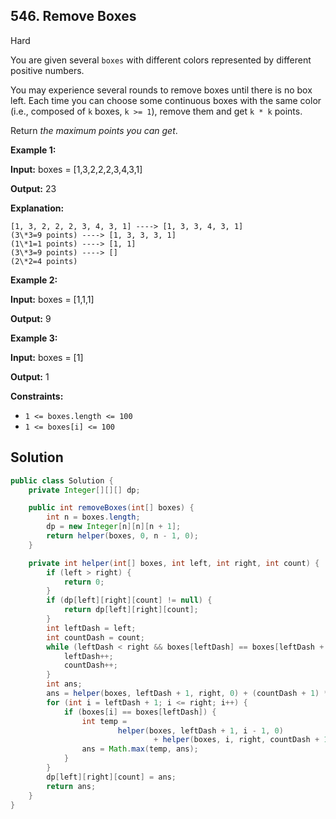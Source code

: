 ## 546\. Remove Boxes

Hard

You are given several `boxes` with different colors represented by different positive numbers.

You may experience several rounds to remove boxes until there is no box left. Each time you can choose some continuous boxes with the same color (i.e., composed of `k` boxes, `k >= 1`), remove them and get `k * k` points.

Return _the maximum points you can get_.

**Example 1:**

**Input:** boxes = [1,3,2,2,2,3,4,3,1]

**Output:** 23

**Explanation:**

    [1, 3, 2, 2, 2, 3, 4, 3, 1] ----> [1, 3, 3, 4, 3, 1]
    (3\*3=9 points) ----> [1, 3, 3, 3, 1]
    (1\*1=1 points) ----> [1, 1]
    (3\*3=9 points) ----> []
    (2\*2=4 points)

**Example 2:**

**Input:** boxes = [1,1,1]

**Output:** 9

**Example 3:**

**Input:** boxes = [1]

**Output:** 1

**Constraints:**

*   `1 <= boxes.length <= 100`
*   `1 <= boxes[i] <= 100`

## Solution

```java
public class Solution {
    private Integer[][][] dp;

    public int removeBoxes(int[] boxes) {
        int n = boxes.length;
        dp = new Integer[n][n][n + 1];
        return helper(boxes, 0, n - 1, 0);
    }

    private int helper(int[] boxes, int left, int right, int count) {
        if (left > right) {
            return 0;
        }
        if (dp[left][right][count] != null) {
            return dp[left][right][count];
        }
        int leftDash = left;
        int countDash = count;
        while (leftDash < right && boxes[leftDash] == boxes[leftDash + 1]) {
            leftDash++;
            countDash++;
        }
        int ans;
        ans = helper(boxes, leftDash + 1, right, 0) + (countDash + 1) * (countDash + 1);
        for (int i = leftDash + 1; i <= right; i++) {
            if (boxes[i] == boxes[leftDash]) {
                int temp =
                        helper(boxes, leftDash + 1, i - 1, 0)
                                + helper(boxes, i, right, countDash + 1);
                ans = Math.max(temp, ans);
            }
        }
        dp[left][right][count] = ans;
        return ans;
    }
}
```